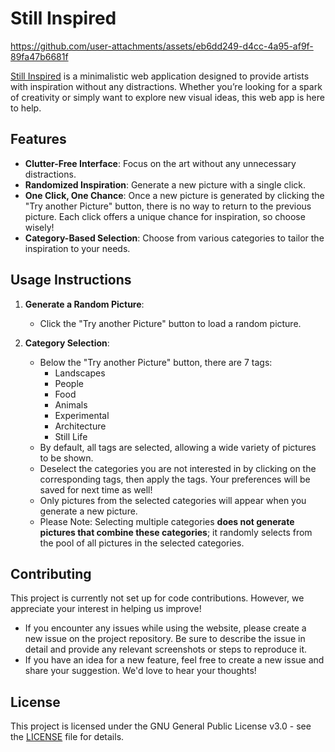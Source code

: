 # Still Inspired

https://github.com/user-attachments/assets/eb6dd249-d4cc-4a95-af9f-89fa47b6681f





[Still Inspired](https://still-a-work-of-art.vercel.app) is a minimalistic web application designed to provide artists with inspiration without any distractions. Whether you’re looking for a spark of creativity or simply want to explore new visual ideas, this web app is here to help.

## Features

- **Clutter-Free Interface**: Focus on the art without any unnecessary distractions.
- **Randomized Inspiration**: Generate a new picture with a single click.
- **One Click, One Chance**: Once a new picture is generated by clicking the "Try another Picture" button, there is no way to return to the previous picture. Each click offers a unique chance for inspiration, so choose wisely!
- **Category-Based Selection**: Choose from various categories to tailor the inspiration to your needs.
  
## Usage Instructions

1. **Generate a Random Picture**:
    - Click the "Try another Picture" button to load a random picture.
  
2. **Category Selection**:
    - Below the "Try another Picture" button, there are 7 tags: 
      - Landscapes
      - People
      - Food
      - Animals
      - Experimental
      - Architecture
      - Still Life
    - By default, all tags are selected, allowing a wide variety of pictures to be shown.
    - Deselect the categories you are not interested in by clicking on the corresponding tags, then apply the tags. Your preferences will be saved for next time as well!
    - Only pictures from the selected categories will appear when you generate a new picture.
    - Please Note: Selecting multiple categories **does not generate pictures that combine these categories**; it randomly selects from the pool of all pictures in the selected categories.
  

## Contributing

This project is currently not set up for code contributions. However, we appreciate your interest in helping us improve!

- If you encounter any issues while using the website, please create a new issue on the project repository. Be sure to describe the issue in detail and provide any relevant screenshots or steps to reproduce it.
- If you have an idea for a new feature, feel free to create a new issue and share your suggestion. We'd love to hear your thoughts!

## License

This project is licensed under the GNU General Public License v3.0 - see the [LICENSE](LICENSE) file for details.

